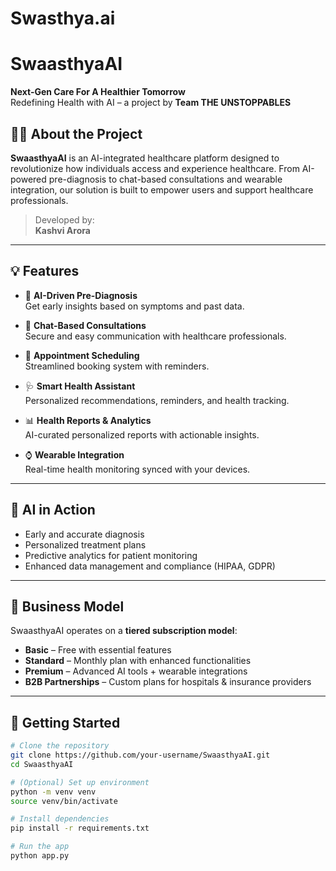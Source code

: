 # Swasthya.ai
# SwaasthyaAI

**Next-Gen Care For A Healthier Tomorrow**  
Redefining Health with AI – a project by **Team THE UNSTOPPABLES**

## 👩‍⚕️ About the Project

**SwaasthyaAI** is an AI-integrated healthcare platform designed to revolutionize how individuals access and experience healthcare. From AI-powered pre-diagnosis to chat-based consultations and wearable integration, our solution is built to empower users and support healthcare professionals.

> Developed by:  
> **Kashvi Arora**

---

## 💡 Features

- 🤖 **AI-Driven Pre-Diagnosis**  
  Get early insights based on symptoms and past data.

- 💬 **Chat-Based Consultations**  
  Secure and easy communication with healthcare professionals.

- 📅 **Appointment Scheduling**  
  Streamlined booking system with reminders.

- 🩺 **Smart Health Assistant**  
  Personalized recommendations, reminders, and health tracking.

- 📊 **Health Reports & Analytics**  
  AI-curated personalized reports with actionable insights.

- ⌚ **Wearable Integration**  
  Real-time health monitoring synced with your devices.

---

## 🧠 AI in Action

- Early and accurate diagnosis  
- Personalized treatment plans  
- Predictive analytics for patient monitoring  
- Enhanced data management and compliance (HIPAA, GDPR)

---

## 🏥 Business Model

SwaasthyaAI operates on a **tiered subscription model**:

- **Basic** – Free with essential features  
- **Standard** – Monthly plan with enhanced functionalities  
- **Premium** – Advanced AI tools + wearable integrations  
- **B2B Partnerships** – Custom plans for hospitals & insurance providers

---

## 🚀 Getting Started

```bash
# Clone the repository
git clone https://github.com/your-username/SwaasthyaAI.git
cd SwaasthyaAI

# (Optional) Set up environment
python -m venv venv
source venv/bin/activate

# Install dependencies
pip install -r requirements.txt

# Run the app
python app.py

